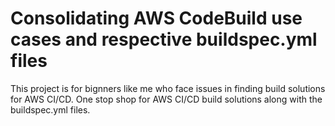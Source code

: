 # Consolidating AWS CodeBuild use cases and respective buildspec.yml files

This project is for bignners like me who face issues in finding build solutions for AWS CI/CD.
One stop shop for AWS CI/CD build solutions along with the buildspec.yml files.
